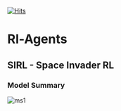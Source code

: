 [![Hits](https://hits.seeyoufarm.com/api/count/incr/badge.svg?url=https%3A%2F%2Fgithub.com%2FGhaiyur%2FRl-Agents&count_bg=%23000000&title_bg=%23000000&icon=probot.svg&icon_color=%23E7E7E7&title=hits&edge_flat=false)](https://hits.seeyoufarm.com)
# Rl-Agents 

## SIRL - Space Invader RL

### Model Summary 

![ms1](https://user-images.githubusercontent.com/26713317/125749429-85c9e514-9613-4d01-9a12-d9082f46487a.png)



